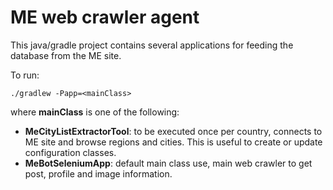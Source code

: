 # ME web crawler agent

This java/gradle project contains several applications for feeding the database from the ME site.

To run:

```
./gradlew -Papp=<mainClass>
```

where **mainClass** is one of the following:
- **MeCityListExtractorTool**: to be executed once per country, connects to ME site and browse regions and cities. This is useful to create or update configuration classes.
- **MeBotSeleniumApp**: default main class use, main web crawler to get post, profile and image information.
